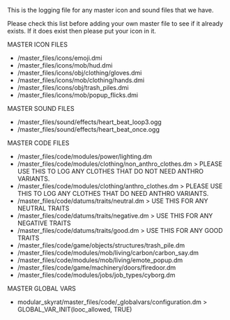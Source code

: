 This is the logging file for any master icon and sound files that we have.

Please check this list before adding your own master file to see if it already exists. If it does exist then please put your icon in it.

MASTER ICON FILES
- /master_files/icons/emoji.dmi
- /master_files/icons/mob/hud.dmi
- /master_files/icons/obj/clothing/gloves.dmi
- /master_files/icons/mob/clothing/hands.dmi
- /master_files/icons/obj/trash_piles.dmi
- /master_files/icons/mob/popup_flicks.dmi

MASTER SOUND FILES
- /master_files/sound/effects/heart_beat_loop3.ogg
- /master_files/sound/effects/heart_beat_once.ogg

MASTER CODE FILES
- /master_files/code/modules/power/lighting.dm
- /master_files/code/modules/clothing/non_anthro_clothes.dm > PLEASE USE THIS TO LOG ANY CLOTHES THAT DO NOT NEED ANTHRO VARIANTS.
- /master_files/code/modules/clothing/anthro_clothes.dm > PLEASE USE THIS TO LOG ANY CLOTHES THAT DO NEED ANTHRO VARIANTS.
- /master_files/code/datums/traits/neutral.dm > USE THIS FOR ANY NEUTRAL TRAITS
- /master_files/code/datums/traits/negative.dm > USE THIS FOR ANY NEGATIVE TRAITS
- /master_files/code/datums/traits/good.dm > USE THIS FOR ANY GOOD TRAITS
- /master_files/code/game/objects/structures/trash_pile.dm
- /master_files/code/modules/mob/living/carbon/carbon_say.dm
- /master_files/code/modules/mob/living/emote_popup.dm
- /master_files/code/game/machinery/doors/firedoor.dm
- /master_files/code/modules/jobs/job_types/cyborg.dm

MASTER GLOBAL VARS
- modular_skyrat/master_files/code/_globalvars/configuration.dm > GLOBAL_VAR_INIT(looc_allowed, TRUE)

